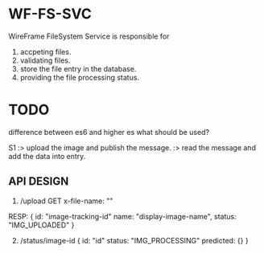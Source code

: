 # WF-FS-SVC

WireFrame FileSystem Service is responsible for
1. accpeting files.
2. validating files.
3. store the file entry in the database.
4. providing the file processing status.


# TODO
difference between es6 and higher es
what should be used?
<!--  -->


S1 :> upload the image and publish the message. 
   :> read the message and add the data into entry.




## API DESIGN
1. /upload 
GET x-file-name: ""


RESP:
{
   id: "image-tracking-id"
   name: "display-image-name",
   status: "IMG_UPLOADED"
}

2. /status/image-id
{
   id: "id"
   status: "IMG_PROCESSING"
   predicted: {}
}